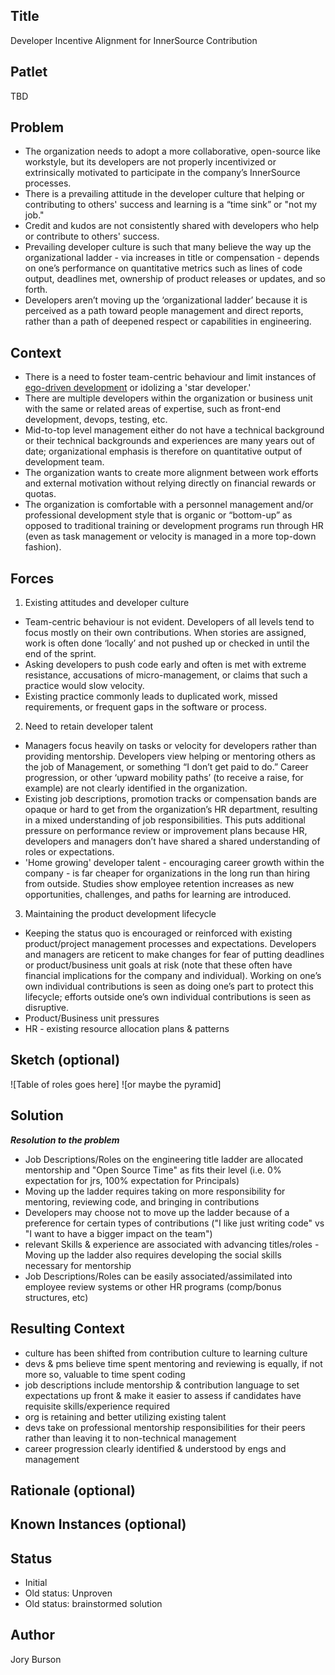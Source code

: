 ## Title

Developer Incentive Alignment for InnerSource Contribution

## Patlet

TBD

## Problem

* The organization needs to adopt a more collaborative, open-source like workstyle, but its developers are not properly incentivized or extrinsically motivated to participate in the company’s InnerSource processes.
* There is a prevailing attitude in the developer culture that helping or contributing to others' success and learning is a “time sink” or "not my job."
* Credit and kudos are not consistently shared with developers who help or contribute to others' success.
* Prevailing developer culture is such that many believe the way up the organizational ladder - via increases in title or compensation - depends on one’s performance on quantitative metrics such as lines of code output, deadlines met, ownership of product releases or updates, and so forth.  
* Developers aren’t moving up the ‘organizational ladder’ because it is perceived as a path toward people management and direct reports, rather than a path of deepened respect or capabilities in engineering.

## Context  

* There is a need to foster team-centric behaviour and limit instances of [ego-driven development](http://deliberate-software.com/ego-driven-development/) or idolizing a 'star developer.'
* There are multiple developers within the organization or business unit with the same or related areas of expertise, such as front-end development, devops, testing, etc.
* Mid-to-top level management either do not have a technical background or their technical backgrounds and experiences are many years out of date; organizational emphasis is therefore on quantitative output of development team.
* The organization wants to create more alignment between work efforts and external motivation without relying directly on financial rewards or quotas.  
* The organization is comfortable with a personnel management and/or professional development style that is organic or “bottom-up” as opposed to traditional training or development programs run through HR (even as task management or velocity is managed in a more top-down fashion).

## Forces   

1. Existing attitudes and developer culture
 * Team-centric behaviour is not evident. Developers of all levels tend to focus mostly on their own contributions. When stories are assigned, work is often done ‘locally’ and not pushed up or checked in until the end of the sprint.
 * Asking developers to push code early and often is met with extreme resistance, accusations of micro-management, or claims that such a practice would slow velocity.
 * Existing practice commonly leads to duplicated work, missed requirements, or frequent gaps in the software or process.

2. Need to retain developer talent
 * Managers focus heavily on tasks or velocity for developers rather than providing mentorship. Developers view helping or mentoring others as the job of Management, or something “I don’t get paid to do.” Career progression, or other ‘upward mobility paths’ (to receive a raise, for example) are not clearly identified in the organization.
 * Existing job descriptions, promotion tracks or compensation bands are opaque or hard to get from the organization’s HR department, resulting in a mixed understanding of job responsibilities. This puts additional pressure on performance review or improvement plans because HR, developers and managers don’t have shared a shared understanding of roles or expectations.
 * 'Home growing' developer talent - encouraging career growth within the company - is far cheaper for organizations in the long run than hiring from outside. Studies show employee retention increases as new opportunities, challenges, and paths for learning are introduced.

3. Maintaining the product development lifecycle
 * Keeping the status quo is encouraged or reinforced with existing product/project management processes and expectations. Developers and managers are reticent to make changes for fear of putting deadlines or product/business unit goals at risk (note that these often have financial implications for the company and individual). Working on one’s own individual contributions is seen as doing one’s part to protect this lifecycle; efforts outside one’s own individual contributions is seen as disruptive.
 * Product/Business unit pressures
 * HR - existing resource allocation plans & patterns

## Sketch (optional)  

![Table of roles goes here]
![or maybe the pyramid]

## Solution  

***Resolution to the problem***

* Job Descriptions/Roles on the engineering title ladder are allocated mentorship and "Open Source Time" as fits their level (i.e. 0% expectation for jrs, 100% expectation for Principals)
* Moving up the ladder requires taking on more responsibility for mentoring, reviewing code, and bringing in contributions
* Developers may choose not to move up the ladder because of a preference for certain types of contributions ("I like just writing code" vs "I want to have a bigger impact on the team")
* relevant Skills & experience are associated with advancing titles/roles - Moving up the ladder also requires developing the social skills necessary for mentorship
* Job Descriptions/Roles can be easily associated/assimilated into employee review systems or other HR programs (comp/bonus structures, etc)     

## Resulting Context    

* culture has been shifted from contribution culture to learning culture
* devs & pms believe time spent mentoring and reviewing is equally, if not more so, valuable to time spent coding
* job descriptions include mentorship & contribution language to set expectations up front & make it easier to assess if candidates have requisite skills/experience required
* org is retaining and better utilizing existing talent
* devs take on professional mentorship responsibilities for their peers rather than leaving it to non-technical management
* career progression clearly identified & understood by engs and management

## Rationale (optional)  

## Known Instances (optional)  

## Status  

* Initial
* Old status: Unproven
* Old status: brainstormed solution

## Author   

Jory Burson
